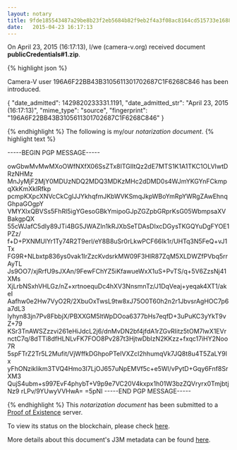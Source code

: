 ```yaml
---
layout: notary
title: 9fde185543487a29be8b23f2eb5684b82f9eb2f4a3f08ac8164cd515733e1688
date:   2015-04-23 16:17:13
---
```


On April 23, 2015 (16:17:13), I/we (camera-v.org) received document **publicCredentials#1.zip**.

{% highlight json %}

Camera-V user 196A6F22BB43B3105611301702687C1F6268C846 has been introduced.

{
    "date_admitted": 1429820233331.1191, 
    "date_admitted_str": "April 23, 2015 (16:17:13)", 
    "mime_type": "source", 
    "fingerprint": "196A6F22BB43B3105611301702687C1F6268C846"
}

{% endhighlight %}
The following is my/our *notarization document*.
{% highlight text %}

-----BEGIN PGP MESSAGE-----

owGbwMvMwMXoOWfNXfX06SsZTx8ITGIItQz2dE7MTS1K1A1TKC1OLVIwtDRzNHMz
MnJyMjF2MjY0MDUzNDQ2MDQ3MDKzMHc2dDMD0s4WJmYKGYnFCkmpqXkKmXklRfkp
pcmpKXpcXNVcCkCglJJYkhqfmJKbWVKSmqJkpWBoYmRpYWRgZAwEhnqGhpaGOgpY
VMYXlxQBVSs5FhRl5igYGesoGBkYmipoGJpZGZpbGRprKsG05WbmpsaXVBakgpQX
55cWJafC5dIy89JTi4BG5JWAZIn1kRJXbSeTDAsDIxcDGysTKGQYuDgFYOE1PZz/
f+D+PXNMUlYr1Ty74R2T9erl/eY8B8uSr0rLkwPCF66Ik1r/UHTq3N5FeQ+vJ1Tx
FG9R+NLbxtp836ys0vak1IrZzcKvdsrkMW09F3HlR87ZqM5XLDWZfPVbq5rrAyTL
Js9OO7/xjRrfU9sJXAn/9FewFChYZ5iKfawueWxX1uS+PvTS/q+5V6ZzsNj41XMs
XjLrbNSxhVHLGz/nZ+xrtnoequDc4hXV3NnsmnTz/J1DqVeaj+yeqak4XT1/akeI
Aafhw0e2Hw7VyO2R/2XbuOxTwsL9tw8xJ75O0T60h2n2r1JbvsrAgHOC7p6a7dL3
lyhyn83jn7Pv8FbbjX/PBXXGM5ltWpDOoa6377bHs7eqfD+3uPuKC3yYkT9vZ+79
KSr3TnAWSZzzvi261eHiJdcL2j6/dnMvDN2bf4jfdA1rZGvRIitz5tOM7lwX1EVr
nctC7q/8dTTi8dfHLNLvFK7FOO8Pv287t3HjtwDbIzN2KKzz+fxqc17iHY2Noo7R
5spFTrZ2Tr5L2Mufit/VjWffkDGhpoPTeIVXZcI2hhumqVk7JQ8t8u4T5ZaLY9lx
yFhONziklikm3TVQ4Hmo3I7LjOJ657uNpEMVf5c+e5Wl/vPytD+Gqy6Fnf8SrXM3
QujS4ubm+s997EvF4phybT+V9p9e7VC20V4kxpx1h01W3bzZQVryrx0TmjbtjNz9
rLPv/9YUwyVVHwA=
=5pNI
-----END PGP MESSAGE-----


{% endhighlight %}
This *notarization document* has been submitted to a [Proof of Existence](http://proofofexistence.com/) server.

To view its status on the blockchain, please check [here](https://proof.camera-v.org/detail/9fde185543487a29be8b23f2eb5684b82f9eb2f4a3f08ac8164cd515733e1688).

More details about this document's J3M metadata can be found [here](https://j3m.camera-v.org/source/9d533c8bb49e3ae7ac312d805d6bb54443953f3f/).